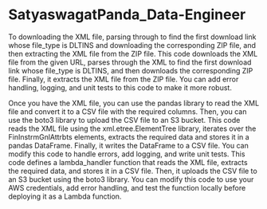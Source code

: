 # SatyaswagatPanda_Data-Engineer
 To downloading the XML file, parsing through to find the first download link whose file_type is DLTINS and downloading the corresponding ZIP file, and then extracting the XML file from the ZIP file.
 This code downloads the XML file from the given URL, parses through the XML to find the first download link whose file_type is DLTINS, and then downloads the corresponding ZIP file. Finally, it extracts the XML file from the ZIP file. You can add error handling, logging, and unit tests to this code to make it more robust.

Once you have the XML file, you can use the pandas library to read the XML file and convert it to a CSV file with the required columns. Then, you can use the boto3 library to upload the CSV file to an S3 bucket.
This code reads the XML file using the xml.etree.ElementTree library, iterates over the FinInstrmGnlAttrbts elements, extracts the required data and stores it in a pandas DataFrame. Finally, it writes the DataFrame to a CSV file. You can modify this code to handle errors, add logging, and write unit tests.
This code defines a lambda_handler function that reads the XML file, extracts the required data, and stores it in a CSV file. Then, it uploads the CSV file to an S3 bucket using the boto3 library. You can modify this code to use your AWS credentials, add error handling, and test the function locally before deploying it as a Lambda function.
